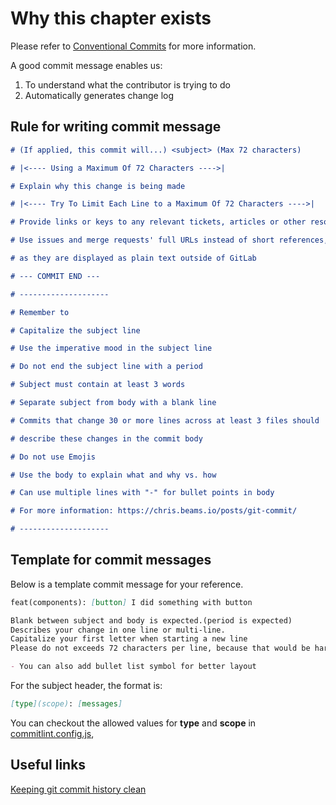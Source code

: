 # Why this chapter exists

Please refer to [Conventional Commits](https://www.conventionalcommits.org/) for more information.

A good commit message enables us:

1. To understand what the contributor is trying to do
2. Automatically generates change log

## Rule for writing commit message

```md
# (If applied, this commit will...) <subject> (Max 72 characters)

# |<---- Using a Maximum Of 72 Characters ---->|

# Explain why this change is being made

# |<---- Try To Limit Each Line to a Maximum Of 72 Characters ---->|

# Provide links or keys to any relevant tickets, articles or other resources

# Use issues and merge requests' full URLs instead of short references,

# as they are displayed as plain text outside of GitLab

# --- COMMIT END ---

# --------------------

# Remember to

# Capitalize the subject line

# Use the imperative mood in the subject line

# Do not end the subject line with a period

# Subject must contain at least 3 words

# Separate subject from body with a blank line

# Commits that change 30 or more lines across at least 3 files should

# describe these changes in the commit body

# Do not use Emojis

# Use the body to explain what and why vs. how

# Can use multiple lines with "-" for bullet points in body

# For more information: https://chris.beams.io/posts/git-commit/

# --------------------
```

## Template for commit messages

Below is a template commit message for your reference.

```md
feat(components): [button] I did something with button

Blank between subject and body is expected.(period is expected)
Describes your change in one line or multi-line.
Capitalize your first letter when starting a new line
Please do not exceeds 72 characters per line, because that would be harder to comprehend.

- You can also add bullet list symbol for better layout
```

For the subject header, the format is:

```md
[type](scope): [messages]
```

You can checkout the allowed values for **type** and **scope** in [commitlint.config.js](https://github.com/qv-vue/qv-vue/blob/c2ee36a7fc72b17742d43ecdff4e2912c416141d/commitlint.config.js#L57),

## Useful links

[Keeping git commit history clean](https://about.gitlab.com/blog/2018/06/07/keeping-git-commit-history-clean/)
